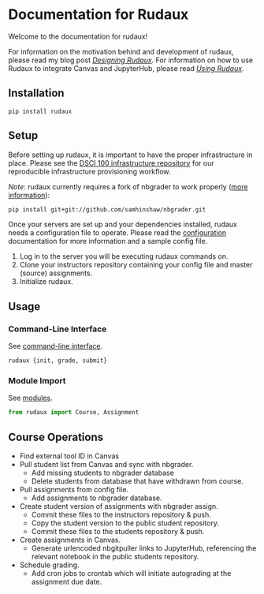 # Documentation for Rudaux

Welcome to the documentation for rudaux!

For information on the motivation behind and development of rudaux, please read my blog post _[Designing Rudaux](https://samhinshaw.com/blog/designing-rudaux)_. For information on how to use Rudaux to integrate Canvas and JupyterHub, please read _[Using Rudaux](https://samhinshaw.com/blog/using-rudaux)_.

## Installation

```
pip install rudaux
```

## Setup

Before setting up rudaux, it is important to have the proper infrastructure in place. Please see the [DSCI 100 infrastructure repository](https://github.ubc.ca/UBC-DSCI/dsc100-infra) for our reproducible infrastructure provisioning workflow.

_Note_: rudaux currently requires a fork of nbgrader to work properly ([more information](https://github.com/samhinshaw/rudaux/issues/7)):

```sh
pip install git+git://github.com/samhinshaw/nbgrader.git
```

Once your servers are set up and your dependencies installed, rudaux needs a configuration file to operate. Please read the [configuration](config) documentation for more information and a sample config file.

1. Log in to the server you will be executing rudaux commands on.
2. Clone your instructors repository containing your config file and master (source) assignments.
3. Initialize rudaux.

## Usage

### Command-Line Interface

See [command-line interface](docs/cli.md).

```sh
rudaux {init, grade, submit}
```

### Module Import

See [modules](docs/modules.md).

```py
from rudaux import Course, Assignment
```

## Course Operations

- Find external tool ID in Canvas
- Pull student list from Canvas and sync with nbgrader.
  - Add missing students to nbgrader database
  - Delete students from database that have withdrawn from course.
- Pull assignments from config file.
  - Add assignments to nbgrader database.
- Create student version of assignments with nbgrader assign.
  - Commit these files to the instructors repository & push.
  - Copy the student version to the public student repository.
  - Commit these files to the students repository & push.
- Create assignments in Canvas.
  - Generate urlencoded nbgitpuller links to JupyterHub, referencing the relevant notebook in the public students repository.
- Schedule grading.
  - Add cron jobs to crontab which will initiate autograding at the assignment due date.
